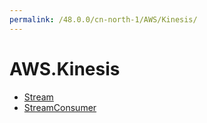 ```yaml
---
permalink: /48.0.0/cn-north-1/AWS/Kinesis/
---
```


# AWS.Kinesis



* [Stream](Stream.md)
* [StreamConsumer](StreamConsumer.md)